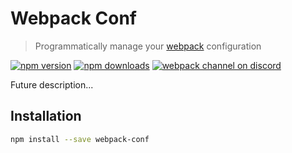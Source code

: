 # Webpack Conf
> Programmatically manage your [webpack](https://webpack.github.io/) configuration

[![npm version](https://img.shields.io/npm/v/webpack-conf.svg?style=flat-square)](https://www.npmjs.com/package/webpack-conf)
[![npm downloads](https://img.shields.io/npm/dm/webpack-conf.svg?style=flat-square)](https://www.npmjs.com/package/webpack-conf)
[![webpack channel on discord](https://img.shields.io/badge/discord-%23webpack%20%40%20reactiflux-61dafb.svg?style=flat-square)](https://discord.gg/0ZcbPKXt5bVrknv7)

Future description...

## Installation

```sh
npm install --save webpack-conf
```

